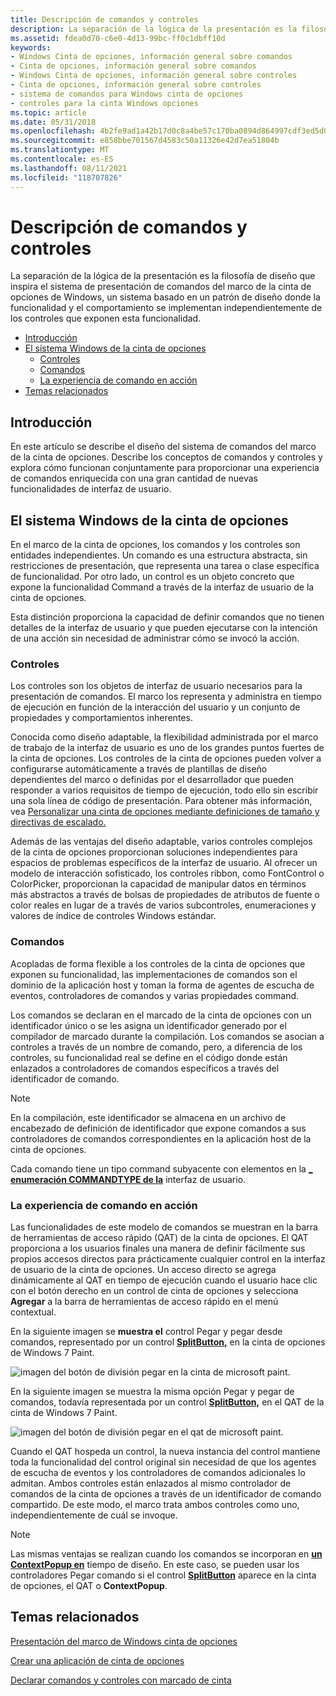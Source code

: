 ```yaml
---
title: Descripción de comandos y controles
description: La separación de la lógica de la presentación es la filosofía de diseño que inspira el sistema de presentación de comandos del marco de la cinta de opciones de Windows \ 8212; un sistema basado en un patrón de diseño donde la funcionalidad y el comportamiento se implementan independientemente de los controles que exponen esta funcionalidad.
ms.assetid: fdea0d70-c6e0-4d13-99bc-ff0c1dbff10d
keywords:
- Windows Cinta de opciones, información general sobre comandos
- Cinta de opciones, información general sobre comandos
- Windows Cinta de opciones, información general sobre controles
- Cinta de opciones, información general sobre controles
- sistema de comandos para Windows cinta de opciones
- controles para la cinta Windows opciones
ms.topic: article
ms.date: 05/31/2018
ms.openlocfilehash: 4b2fe9ad1a42b17d0c8a4be57c170ba0894d864997cdf3ed5d02e3f6d66a3a35
ms.sourcegitcommit: e858bbe701567d4583c50a11326e42d7ea51804b
ms.translationtype: MT
ms.contentlocale: es-ES
ms.lasthandoff: 08/11/2021
ms.locfileid: "118707826"
---
```

# <a name="understanding-commands-and-controls"></a>Descripción de comandos y controles

La separación de la lógica de la presentación es la filosofía de diseño que inspira el sistema de presentación de comandos del marco de la cinta de opciones de Windows, un sistema basado en un patrón de diseño donde la funcionalidad y el comportamiento se implementan independientemente de los controles que exponen esta funcionalidad.

-   [Introducción](#introduction)
-   [El sistema Windows de la cinta de opciones](#the-windows-ribbon-command-system)
    -   [Controles](#understanding-commands-and-controls)
    -   [Comandos](#understanding-commands-and-controls)
    -   [La experiencia de comando en acción](#the-command-experience-in-action)
-   [Temas relacionados](#related-topics)

## <a name="introduction"></a>Introducción

En este artículo se describe el diseño del sistema de comandos del marco de la cinta de opciones. Describe los conceptos de comandos y controles y explora cómo funcionan conjuntamente para proporcionar una experiencia de comandos enriquecida con una gran cantidad de nuevas funcionalidades de interfaz de usuario.

## <a name="the-windows-ribbon-command-system"></a>El sistema Windows de la cinta de opciones

En el marco de la cinta de opciones, los comandos y los controles son entidades independientes. Un comando es una estructura abstracta, sin restricciones de presentación, que representa una tarea o clase específica de funcionalidad. Por otro lado, un control es un objeto concreto que expone la funcionalidad Command a través de la interfaz de usuario de la cinta de opciones.

Esta distinción proporciona la capacidad de definir comandos que no tienen detalles de la interfaz de usuario y que pueden ejecutarse con la intención de una acción sin necesidad de administrar cómo se invocó la acción.

### <a name="controls"></a>Controles

Los controles son los objetos de interfaz de usuario necesarios para la presentación de comandos. El marco los representa y administra en tiempo de ejecución en función de la interacción del usuario y un conjunto de propiedades y comportamientos inherentes.

Conocida como diseño adaptable, la flexibilidad administrada por el marco de trabajo de la interfaz de usuario es uno de los grandes puntos fuertes de la cinta de opciones. Los controles de la cinta de opciones pueden volver a configurarse automáticamente a través de plantillas de diseño dependientes del marco o definidas por el desarrollador que pueden responder a varios requisitos de tiempo de ejecución, todo ello sin escribir una sola línea de código de presentación. Para obtener más información, vea [Personalizar una cinta de opciones mediante definiciones de tamaño y directivas de escalado.](windowsribbon-templates.md)

Además de las ventajas del diseño adaptable, varios controles complejos de la cinta de opciones proporcionan soluciones independientes para espacios de problemas específicos de la interfaz de usuario. Al ofrecer un modelo de interacción sofisticado, los controles ribbon, como FontControl o ColorPicker, proporcionan la capacidad de manipular datos en términos más abstractos a través de bolsas de propiedades de atributos de fuente o color reales en lugar de a través de varios subcontroles, enumeraciones y valores de índice de controles Windows estándar.

### <a name="commands"></a>Comandos

Acopladas de forma flexible a los controles de la cinta de opciones que exponen su funcionalidad, las implementaciones de comandos son el dominio de la aplicación host y toman la forma de agentes de escucha de eventos, controladores de comandos y varias propiedades command.

Los comandos se declaran en el marcado de la cinta de opciones con un identificador único o se les asigna un identificador generado por el compilador de marcado durante la compilación. Los comandos se asocian a controles a través de un nombre de comando, pero, a diferencia de los controles, su funcionalidad real se define en el código donde están enlazados a controladores de comandos específicos a través del identificador de comando.

> [!Note]  
> En la compilación, este identificador se almacena en un archivo de encabezado de definición de identificador que expone comandos a sus controladores de comandos correspondientes en la aplicación host de la cinta de opciones.

 

Cada comando tiene un tipo command subyacente con elementos en la [**\_ enumeración COMMANDTYPE de la**](/windows/desktop/api/uiribbon/ne-uiribbon-ui_commandtype) interfaz de usuario.

### <a name="the-command-experience-in-action"></a>La experiencia de comando en acción

Las funcionalidades de este modelo de comandos se muestran en la barra de herramientas de acceso rápido (QAT) de la cinta de opciones. El QAT proporciona a los usuarios finales una manera de definir fácilmente sus propios accesos directos para prácticamente cualquier control en la interfaz de usuario de la cinta de opciones. Un acceso directo se agrega dinámicamente al QAT en tiempo de ejecución cuando el usuario hace clic con el botón derecho en un control de cinta de opciones y selecciona **Agregar** a la barra de herramientas de acceso rápido en el menú contextual.

En la siguiente imagen  se **muestra el** control Pegar y pegar desde comandos, representado por un control [**SplitButton,**](windowsribbon-element-splitbutton.md) en la cinta de opciones de Windows 7 Paint.

![imagen del botón de división pegar en la cinta de microsoft paint.](images/overviews/paint-paste-splitbutton-ribbon.png)

En la siguiente  imagen  se muestra la misma opción Pegar y pegar de comandos, todavía representada por un control [**SplitButton,**](windowsribbon-element-splitbutton.md) en el QAT de la cinta de Windows 7 Paint.

![imagen del botón de división pegar en el qat de microsoft paint.](images/overviews/paint-paste-splitbutton-qat.png)

Cuando el QAT hospeda un control, la nueva instancia del control mantiene toda la funcionalidad del control original sin necesidad de que los agentes de escucha de eventos y los controladores de comandos adicionales lo admitan. Ambos controles están enlazados al mismo controlador de comandos de la cinta de opciones a través de un identificador de comando compartido. De este modo, el marco trata ambos controles como uno, independientemente de cuál se invoque.

> [!Note]  
> Las mismas ventajas se realizan cuando los comandos se incorporan en [**un ContextPopup en**](windowsribbon-element-contextpopup.md) tiempo de diseño. En este caso, se pueden usar los controladores Pegar comando si el control [**SplitButton**](windowsribbon-element-splitbutton.md) aparece en la cinta de opciones, el QAT o **ContextPopup**.

 

## <a name="related-topics"></a>Temas relacionados

<dl> <dt>

[Presentación del marco de Windows cinta de opciones](windowsribbon-introduction.md)
</dt> <dt>

[Crear una aplicación de cinta de opciones](windowsribbon-stepbystep.md)
</dt> <dt>

[Declarar comandos y controles con marcado de cinta](windowsribbon-schema.md)
</dt> </dl>

 

 